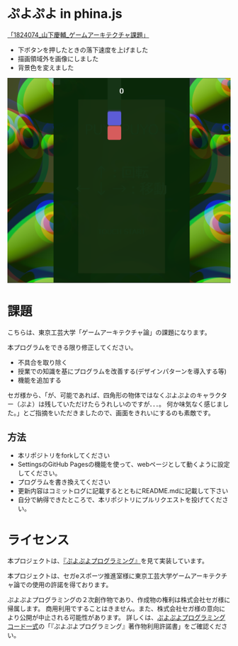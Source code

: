 # ぷよぷよ in phina.js


[「1824074_山下慶輔_ゲームアーキテクチャ課題」](https://keisukeyamashita913.github.io/puyo_phina/)
- 下ボタンを押したときの落下速度を上げました
- 描画領域外を画像にしました
- 背景色を変えました

![プレイ画面](PUYO_SS.png)



# 課題
こちらは、東京工芸大学「ゲームアーキテクチャ論」の課題になります。

本プログラムをできる限り修正してください。
- 不具合を取り除く
- 授業での知識を基にプログラムを改善する(デザインパターンを導入する等)
- 機能を追加する

セガ様から、「が、可能であれば、四角形の物体ではなくぷよぷよのキャラクター（ぷよ）は残していただけたらうれしいのですが．．．。
何か味気なく感じました。」とご指摘をいただきましたので、画面をきれいにするのも素敵です。

## 方法
- 本リポジトリをforkしてください
- SettingsのGitHub Pagesの機能を使って、webページとして動くように設定してください。
- プログラムを書き換えてください
- 更新内容はコミットログに記載するとともにREADME.mdに記載して下さい
- 自分で納得できたところで、本リポジトリにプルリクエストを投げてください。

# ライセンス
本プロジェクトは、[『ぷよぷよプログラミング』](http://puyo.sega.jp/program_2020/)を見て実装しています。

本プロジェクトは、セガeスポーツ推進室様に東京工芸大学ゲームアーキテクチャ論での使用の許諾を得ております。

ぷよぷよプログラミングの２次創作物であり、作成物の権利は株式会社セガ様に帰属します。
商用利用ですることはきません。また、株式会社セガ様の意向により公開が中止される可能性があります。
詳しくは、[ぷよぷよプログラミングコード一式](http://puyo.sega.jp/program_2020/dl/puyo-programming-code.pdf)の「『ぷよぷよプログラミング』著作物利用許諾書」をご確認ください。

